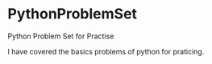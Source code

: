 # PythonProblemSet
Python Problem Set for Practise

I have covered the basics problems of python for praticing.
